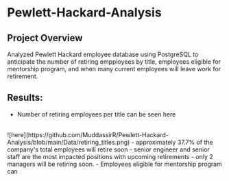 # Pewlett-Hackard-Analysis

## Project Overview

Analyzed Pewlett Hackard employee database using PostgreSQL to anticipate the number of retiring empployees by title, employees eligible for mentorship program, and when many current employees will leave work for retirement.

## Results:
- Number of retiring employees per title can be seen here 
<br>
![here](https://github.com/MuddassirR/Pewlett-Hackard-Analysis/blob/main/Data/retiring_titles.png)
- approximately 37.7% of the company's total employees will retire soon
- senior engineer and senior staff are the most impacted positions with upcoming retirements
- only 2 managers will be retiring soon.
- Employees eligible for mentorship program can


